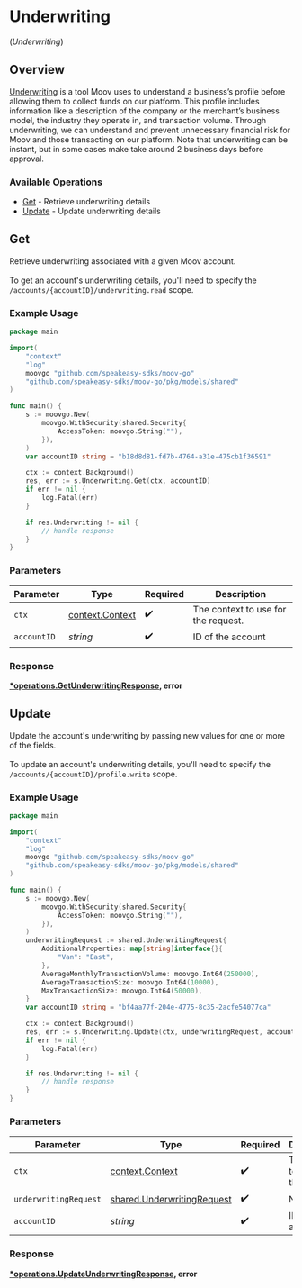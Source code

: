 # Underwriting
(*Underwriting*)

## Overview

[Underwriting](https://docs.moov.io/guides/accounts/underwriting) is a tool Moov uses to understand a business’s profile before allowing them to collect funds on our platform. This profile includes information like a description of the company or the merchant’s business model, the industry they operate in, and transaction volume. Through underwriting, we can understand and prevent unnecessary financial risk for Moov and those transacting on our platform. Note that underwriting can be instant, but in some cases make take around 2 business days before approval.


### Available Operations

* [Get](#get) - Retrieve underwriting details
* [Update](#update) - Update underwriting details

## Get

Retrieve underwriting associated with a given Moov account. <br><br> To get an account's underwriting details, you'll need to specify the `/accounts/{accountID}/underwriting.read` scope.

### Example Usage

```go
package main

import(
	"context"
	"log"
	moovgo "github.com/speakeasy-sdks/moov-go"
	"github.com/speakeasy-sdks/moov-go/pkg/models/shared"
)

func main() {
    s := moovgo.New(
        moovgo.WithSecurity(shared.Security{
            AccessToken: moovgo.String(""),
        }),
    )
    var accountID string = "b18d8d81-fd7b-4764-a31e-475cb1f36591"

    ctx := context.Background()
    res, err := s.Underwriting.Get(ctx, accountID)
    if err != nil {
        log.Fatal(err)
    }

    if res.Underwriting != nil {
        // handle response
    }
}
```

### Parameters

| Parameter                                             | Type                                                  | Required                                              | Description                                           |
| ----------------------------------------------------- | ----------------------------------------------------- | ----------------------------------------------------- | ----------------------------------------------------- |
| `ctx`                                                 | [context.Context](https://pkg.go.dev/context#Context) | :heavy_check_mark:                                    | The context to use for the request.                   |
| `accountID`                                           | *string*                                              | :heavy_check_mark:                                    | ID of the account                                     |


### Response

**[*operations.GetUnderwritingResponse](../../models/operations/getunderwritingresponse.md), error**


## Update

Update the account's underwriting by passing new values for one or more of the fields. <br><br> To update an account's underwriting details, you'll need to specify the `/accounts/{accountID}/profile.write` scope.

### Example Usage

```go
package main

import(
	"context"
	"log"
	moovgo "github.com/speakeasy-sdks/moov-go"
	"github.com/speakeasy-sdks/moov-go/pkg/models/shared"
)

func main() {
    s := moovgo.New(
        moovgo.WithSecurity(shared.Security{
            AccessToken: moovgo.String(""),
        }),
    )
    underwritingRequest := shared.UnderwritingRequest{
        AdditionalProperties: map[string]interface{}{
            "Van": "East",
        },
        AverageMonthlyTransactionVolume: moovgo.Int64(250000),
        AverageTransactionSize: moovgo.Int64(10000),
        MaxTransactionSize: moovgo.Int64(50000),
    }
    var accountID string = "bf4aa77f-204e-4775-8c35-2acfe54077ca"

    ctx := context.Background()
    res, err := s.Underwriting.Update(ctx, underwritingRequest, accountID)
    if err != nil {
        log.Fatal(err)
    }

    if res.Underwriting != nil {
        // handle response
    }
}
```

### Parameters

| Parameter                                                                | Type                                                                     | Required                                                                 | Description                                                              |
| ------------------------------------------------------------------------ | ------------------------------------------------------------------------ | ------------------------------------------------------------------------ | ------------------------------------------------------------------------ |
| `ctx`                                                                    | [context.Context](https://pkg.go.dev/context#Context)                    | :heavy_check_mark:                                                       | The context to use for the request.                                      |
| `underwritingRequest`                                                    | [shared.UnderwritingRequest](../../models/shared/underwritingrequest.md) | :heavy_check_mark:                                                       | N/A                                                                      |
| `accountID`                                                              | *string*                                                                 | :heavy_check_mark:                                                       | ID of the account                                                        |


### Response

**[*operations.UpdateUnderwritingResponse](../../models/operations/updateunderwritingresponse.md), error**

